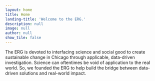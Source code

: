 ```yaml
---
layout: home
title: Home
landing-title: 'Welcome to the ERG.'
description: null
image: null
author: null
show_tile: false
---
```


The ERG is devoted to interfacing science and social good to create sustainable change in Chicago through applicable, data-driven investigation. Science can oftentimes be void of application to the real world. So, we founded the ERG to help build the bridge between data-driven solutions and real-world impact.
